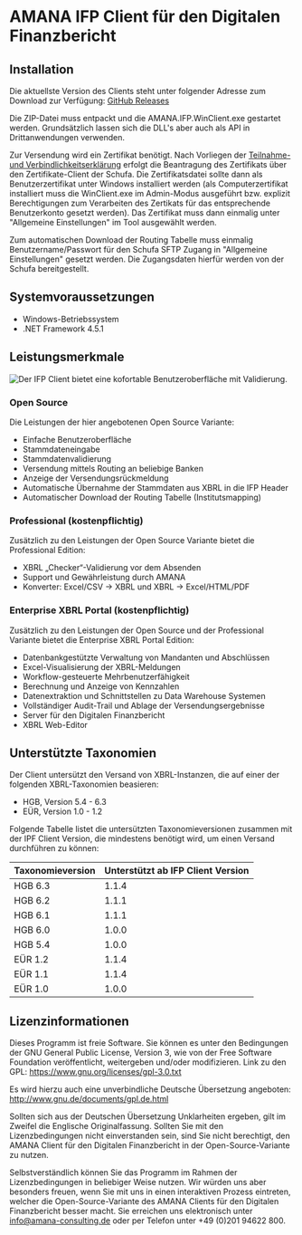 # AMANA IFP Client für den Digitalen Finanzbericht

## Installation

Die aktuellste Version des Clients steht unter folgender Adresse zum Download zur Verfügung: [GitHub Releases](https://github.com/amanaconsulting/DiFin-Client/releases)

Die ZIP-Datei muss entpackt und die AMANA.IFP.WinClient.exe gestartet werden. Grundsätzlich lassen sich die DLL's aber auch als API in Drittanwendungen verwenden.

Zur Versendung wird ein Zertifikat benötigt. Nach Vorliegen der [Teilnahme- und Verbindlichkeitserklärung](https://digitaler-finanzbericht.de/files/Digitaler-Finanzbericht_Teilnahme-und-Verbindlichkeitserklaerung.pdf) 
erfolgt die Beantragung des Zertifikats über den Zertifikate-Client der Schufa. Die Zertifikatsdatei sollte dann als Benutzerzertifikat unter Windows
installiert werden (als Computerzertifikat installiert muss die WinClient.exe im Admin-Modus ausgeführt bzw. explizit Berechtigungen zum Verarbeiten des Zertikats für das entsprechende Benutzerkonto gesetzt werden). Das Zertifikat muss dann einmalig 
unter "Allgemeine Einstellungen" im Tool ausgewählt werden.

Zum automatischen Download der Routing Tabelle muss einmalig Benutzername/Passwort für den Schufa SFTP Zugang in "Allgemeine Einstellungen" gesetzt werden. Die Zugangsdaten hierfür werden von der Schufa bereitgestellt.

## Systemvoraussetzungen

* Windows-Betriebssystem
* .NET Framework 4.5.1

## Leistungsmerkmale

![Der IFP Client bietet eine kofortable Benutzeroberfläche mit Validierung.](https://amana-consulting.de/files/_theme/uploads/graphics/ifp_client.png "Der IFP Client bietet eine kofortable Benutzeroberfläche mit Validierung.")

### Open Source

Die Leistungen der hier angebotenen Open Source Variante:

* Einfache Benutzeroberfläche
* Stammdateneingabe
* Stammdatenvalidierung
* Versendung mittels Routing an beliebige Banken
* Anzeige der Versendungsrückmeldung
* Automatische Übernahme der Stammdaten aus XBRL in die IFP Header
* Automatischer Download der Routing Tabelle (Institutsmapping)

### Professional (kostenpflichtig)

Zusätzlich zu den Leistungen der Open Source Variante bietet die Professional Edition:

* XBRL „Checker“-Validierung vor dem Absenden
* Support und Gewährleistung durch AMANA
* Konverter: Excel/CSV -> XBRL und XBRL -> Excel/HTML/PDF

### Enterprise XBRL Portal (kostenpflichtig)

Zusätzlich zu den Leistungen der Open Source und der Professional Variante bietet die Enterprise XBRL Portal Edition:

* Datenbankgestützte Verwaltung von Mandanten und Abschlüssen
* Excel-Visualisierung der XBRL-Meldungen
* Workflow-gesteuerte Mehrbenutzerfähigkeit
* Berechnung und Anzeige von Kennzahlen
* Datenextraktion und Schnittstellen zu Data Warehouse Systemen
* Vollständiger Audit-Trail und Ablage der Versendungsergebnisse
* Server für den Digitalen Finanzbericht
* XBRL Web-Editor 

## Unterstützte Taxonomien

Der Client untersützt den Versand von XBRL-Instanzen, die auf einer der folgenden XBRL-Taxonomien beasieren:

* HGB, Version 5.4 - 6.3
* EÜR, Version 1.0 - 1.2

Folgende Tabelle listet die untersützten Taxonomieversionen zusammen mit der IPF Client Version,
die mindestens benötigt wird, um einen Versand durchführen zu können:

| Taxonomieversion | Unterstützt ab IFP Client Version |
| ---------------- | --------------------------------- |
| HGB 6.3          | 1.1.4                             |
| HGB 6.2          | 1.1.1                             |
| HGB 6.1          | 1.1.1                             |
| HGB 6.0          | 1.0.0                             |
| HGB 5.4          | 1.0.0                             |
| EÜR 1.2          | 1.1.4                             |
| EÜR 1.1          | 1.1.4                             |
| EÜR 1.0          | 1.0.0                             |

## Lizenzinformationen

Dieses Programm ist freie Software. Sie können es unter den Bedingungen der GNU General Public License, Version 3, wie von der Free Software Foundation veröffentlicht, weitergeben und/oder modifizieren. Link zu den GPL: https://www.gnu.org/licenses/gpl-3.0.txt

Es wird hierzu auch eine unverbindliche Deutsche Übersetzung angeboten: http://www.gnu.de/documents/gpl.de.html 

Sollten sich aus der Deutschen Übersetzung Unklarheiten ergeben, gilt im Zweifel die Englische Originalfassung. Sollten Sie mit den Lizenzbedingungen nicht einverstanden sein, sind Sie nicht berechtigt, den AMANA Client für den Digitalen Finanzbericht in der Open-Source-Variante zu nutzen.

Selbstverständlich können Sie das Programm im Rahmen der Lizenzbedingungen in beliebiger Weise nutzen. Wir würden uns aber besonders freuen, wenn Sie mit uns in einen interaktiven Prozess eintreten, welcher die Open-Source-Variante des AMANA Clients für den Digitalen Finanzbericht besser macht. Sie erreichen uns elektronisch unter info@amana-consulting.de oder per Telefon unter +49 (0)201 94622 800.
